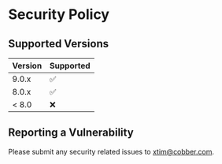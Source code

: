 # Security Policy

## Supported Versions

| Version | Supported          |
| ------- | ------------------ |
| 9.0.x   | :white_check_mark: |
| 8.0.x   | :white_check_mark: |
| < 8.0   | :x:                |

## Reporting a Vulnerability

Please submit any security related issues to xtim@cobber.com.
